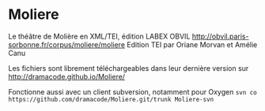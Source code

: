 # Moliere
Le théâtre de Molière en XML/TEI, édition LABEX OBVIL http://obvil.paris-sorbonne.fr/corpus/moliere/moliere
Edition TEI par Oriane Morvan et Amélie Canu

Les fichiers sont librement téléchargeables dans leur dernière version sur http://dramacode.github.io/Moliere/

Fonctionne aussi avec un client subversion, notamment pour Oxygen
`svn co https://github.com/dramacode/Moliere.git/trunk Moliere-svn`

